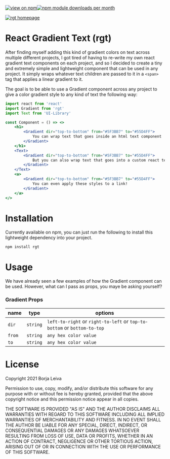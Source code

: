 [![view on npm](https://img.shields.io/npm/v/rgt.svg)](https://www.npmjs.org/package/rgt)[![npm module downloads per month](http://img.shields.io/npm/dm/rgt.svg)](https://www.npmjs.org/package/live-server)

[![rgt homepage](https://rgt.borja.ai/og-image.png)](https://rgt.borja.ai)

# React Gradient Text (rgt)

After finding myself adding this kind of gradient colors on text across multiple different projects, I got tired of having to re-write my own react gradient text components on each project, and so I decided to create a tiny and extremely simple and lightweight component that can be used in any project. It simply wraps whatever text children are passed to it in a `<span>` tag that applies a linear gradient to it.

The goal is to be able to use a Gradient component across any project to give a color gradient style to any kind of text the following way:

```jsx
import react from 'react'
import Gradient from 'rgt'
import Text from 'UI-Library'

const Component = () => <>
    <h1>
        <Gradient dir="top-to-bottom" from="#5F3BB7" to="#55D4FF">
            You can wrap text that goes inside an html text component
        </Gradient>
    </h1>
    <Text>
        <Gradient dir="top-to-bottom" from="#5F3BB7" to="#55D4FF">
            But you can also wrap text that goes into a custom react text component
        </Gradient>
    </Text>
    <a>
        <Gradient dir="top-to-bottom" from="#5F3BB7" to="#55D4FF">
            You can even apply these styles to a link!
        </Gradient>
    </a>
</>

```



# Installation

Currently available on npm, you can just run the following to install this lightweight dependency into your project.

`npm install rgt`



# Usage

We have already seen a few examples of how the Gradient component can be used. However, what can I pass as props, you maye be asking yourself?

### Gradient Props
| name              | type      | options                                                                  | 
| ----------------- | --------- | ------------------------------------------------------------------------ | 
| `dir`             | `string`  | `left-to-right` or `right-to-left` or `top-to-bottom` or `bottom-to-top` |
| `from`            | `string`  | `any hex color value`                                                    |
| `to`              | `string`  | `any hex color value`                                                    |



# License

Copyright 2021 Borja Leiva

Permission to use, copy, modify, and/or distribute this software for any purpose with or without fee is hereby granted, provided that the above copyright notice and this permission notice appear in all copies.

THE SOFTWARE IS PROVIDED "AS IS" AND THE AUTHOR DISCLAIMS ALL WARRANTIES WITH REGARD TO THIS SOFTWARE INCLUDING ALL IMPLIED WARRANTIES OF MERCHANTABILITY AND FITNESS. IN NO EVENT SHALL THE AUTHOR BE LIABLE FOR ANY SPECIAL, DIRECT, INDIRECT, OR CONSEQUENTIAL DAMAGES OR ANY DAMAGES WHATSOEVER RESULTING FROM LOSS OF USE, DATA OR PROFITS, WHETHER IN AN ACTION OF CONTRACT, NEGLIGENCE OR OTHER TORTIOUS ACTION, ARISING OUT OF OR IN CONNECTION WITH THE USE OR PERFORMANCE OF THIS SOFTWARE.
